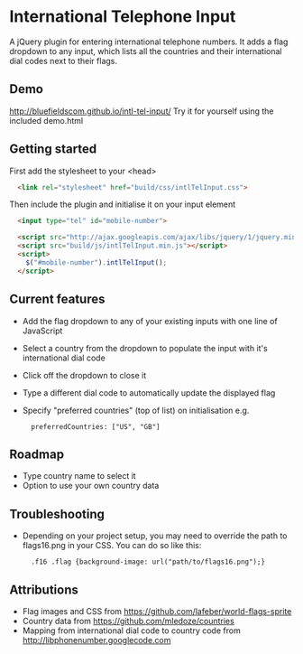 # International Telephone Input
A jQuery plugin for entering international telephone numbers. It adds a flag dropdown to any input, which lists all the countries and their international dial codes next to their flags.

## Demo
http://bluefieldscom.github.io/intl-tel-input/
Try it for yourself using the included demo.html

## Getting started
First add the stylesheet to your &lt;head&gt;
```html
  <link rel="stylesheet" href="build/css/intlTelInput.css">
```
Then include the plugin and initialise it on your input element
```html
  <input type="tel" id="mobile-number">

  <script src="http://ajax.googleapis.com/ajax/libs/jquery/1/jquery.min.js"></script>
  <script src="build/js/intlTelInput.min.js"></script>
  <script>
    $("#mobile-number").intlTelInput();
  </script>
```

## Current features
* Add the flag dropdown to any of your existing inputs with one line of JavaScript
* Select a country from the dropdown to populate the input with it's international dial code
* Click off the dropdown to close it
* Type a different dial code to automatically update the displayed flag
* Specify "preferred countries" (top of list) on initialisation e.g.

        preferredCountries: ["US", "GB"]

## Roadmap
* Type country name to select it
* Option to use your own country data

## Troubleshooting
* Depending on your project setup, you may need to override the path to flags16.png in your CSS. You can do so like this:

        .f16 .flag {background-image: url("path/to/flags16.png");}

## Attributions
* Flag images and CSS from https://github.com/lafeber/world-flags-sprite
* Country data from https://github.com/mledoze/countries
* Mapping from international dial code to country code from http://libphonenumber.googlecode.com